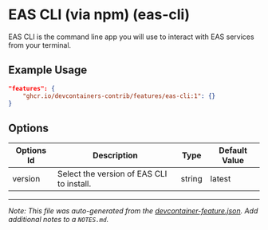 
# EAS CLI (via npm) (eas-cli)

EAS CLI is the command line app you will use to interact with EAS services from your terminal.

## Example Usage

```json
"features": {
    "ghcr.io/devcontainers-contrib/features/eas-cli:1": {}
}
```

## Options

| Options Id | Description | Type | Default Value |
|-----|-----|-----|-----|
| version | Select the version of EAS CLI to install. | string | latest |



---

_Note: This file was auto-generated from the [devcontainer-feature.json](https://github.com/devcontainers-contrib/features/blob/main/src/eas-cli/devcontainer-feature.json).  Add additional notes to a `NOTES.md`._
